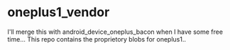 # oneplus1_vendor

I'll merge this with android_device_oneplus_bacon when I have some free time... This repo contains the proprietory blobs for oneplus1..
